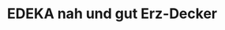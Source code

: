 ---
title: "EDEKA nah und gut Erz-Decker"
url: /wintrich/edeka-nah-und-gut-erz-decker/
shop: Supermarkt
---